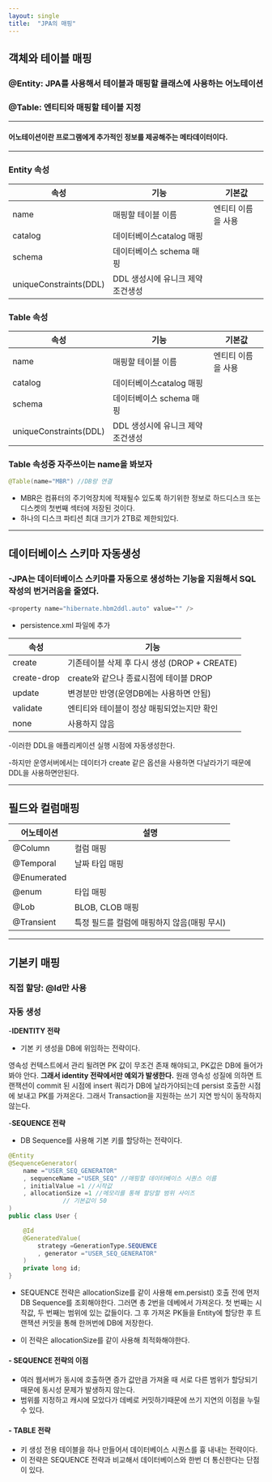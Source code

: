 ```yaml
---
layout: single
title:  "JPA의 매핑"
---
```


## 객체와 테이블 매핑  
### @Entity: JPA를 사용해서 테이블과 매핑할 클래스에 사용하는 어노테이션
### @Table: 엔티티와 매핑할 테이블 지정
---
#### __어노테이션이란__ 프로그램에게 추가적인 정보를 제공해주는 메타데이터이다.
---
### Entity 속성
|속성|기능|기본값|
|------|---|---|
|name|매핑할 테이블 이름|엔티티 이름을 사용|
|catalog|데이터베이스catalog 매핑||
|schema|데이터베이스 schema 매핑||
|uniqueConstraints(DDL)|DDL 생성시에 유니크 제약 조건생성| |

### Table 속성
|속성|기능|기본값|
|------|---|---|
|name|매핑할 테이블 이름|엔티티 이름을 사용|
|catalog|데이터베이스catalog 매핑||
|schema|데이터베이스 schema 매핑||
|uniqueConstraints(DDL)|DDL 생성시에 유니크 제약 조건생성| |
### __Table 속성중 자주쓰이는 name을 봐보자__


```java
@Table(name="MBR") //DB랑 연결
```

- MBR은 컴퓨터의 주기억장치에 적재될수 있도록 하기위한 정보로 하드디스크 또는 디스켓의 첫번째 섹터에 저장된 것이다.  
- 하나의 디스크 파티션 최대 크기가 2TB로 제한되있다.

---
## 데이터베이스 스키마 자동생성
### -JPA는 데이터베이스 스키마를 자동으로 생성하는 기능을 지원해서 SQL 작성의 번거러움을 줄였다.

```java
<property name="hibernate.hbm2ddl.auto" value="" />
```
- persistence.xml 파일에 추가  

|속성|기능|
|------|---|
|create |기존테이블 삭제 후 다시 생성 (DROP + CREATE) 
|create-drop| create와 같으나 종료시점에 테이블 DROP
|update| 변경분만 반영(운영DB에는 사용하면 안됨)
|validate| 엔티티와 테이블이 정상 매핑되었는지만 확인
|none| 사용하지 않음    

-이러한 DDL을 애플리케이션 실행 시점에 자동생성한다.

-하지만 운영서버에서는 데이터가 create 같은 옵션을 사용하면 다날라가기 때문에 DDL을 사용하면안된다.
___
## 필드와 컬럼매핑
|어노테이션|설명|
|------|---|
|@Column |컬럼 매핑|
|@Temporal| 날짜 타입 매핑|
|@Enumerated| |
|@enum |타입 매핑|
|@Lob |BLOB, CLOB 매핑|
|@Transient| 특정 필드를 컬럼에 매핑하지 않음(매핑 무시)|
___
## 기본키 매핑
### 직접 할당: @Id만 사용  
### 자동 생성
 -__IDENTITY 전략__  
 - 기본 키 생성을 DB에 위임하는 전략이다.
 
영속성 컨텍스트에서 관리 될려면 PK 값이 무조건 존재 해야되고, 
PK값은 DB에 들어가봐야 안다. __그래서 identity 전략에서만 예외가 발생한다.__ 원래 영속성 성질에 의하면 트랜잭션이 commit 된 시점에 insert 쿼리가 DB에 날라가야되는데 persist 호출한 시점에 보내고 PK를 가져온다. 그래서 Transaction을 지원하는 쓰기 지연 방식이 동작하지 않는다.  

-__SEQUENCE 전략__
- DB Sequence를 사용해 기본 키를 할당하는 전략이다.

```java
@Entity
@SequenceGenerator(
	name ="USER_SEQ_GENERATOR"
    , sequenceName ="USER_SEQ" //매핑할 데이터베이스 시퀀스 이름
    , initialValue =1 //시작값
    , allocationSize =1 //메모리를 통해 할당할 범위 사이즈
		       // 기본값이 50
)
public class User {

    @Id
    @GeneratedValue(
    	strategy =GenerationType.SEQUENCE
    	, generator ="USER_SEQ_GENERATOR"
    )
    private long id;
}
```

- SEQUENCE 전략은 allocationSize를 같이 사용해 em.persist() 호출 전에 먼저 DB Sequence를 조회해야한다. 그러면 총 2번을 데베에서 가져온다. 첫 번째는 시작값, 두 번째는 범위에 있는 값들이다. 그 후 가져온 PK들을 Entity에 할당한 후 트랜잭션 커밋을 통해 한꺼번에 DB에 저장한다.  

- 이 전략은 allocationSize를 같이 사용해 최적화해야한다.

#### - __SEQUENCE 전략의 이점__
- 여러 웹서버가 동시에 호출하면 증가 값만큼 가져올 때 서로 다른 범위가 할당되기 때문에 동시성 문제가 발생하지 않는다.
- 범위를 지정하고 캐시에 모았다가 데베로 커밋하기때문에 쓰기 지연의 이점을 누릴 수 있다.

#### - __TABLE 전략__
- 키 생성 전용 테이블을 하나 만들어서 데이터베이스 시퀀스를 흉
내내는 전략이다.
- 이 전략은 SEQUENCE 전략과 비교해서 데이터베이스와 한번 더 통신한다는 단점이 있다.

 




